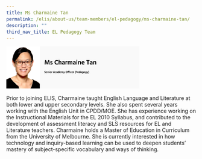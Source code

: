 ```yaml
---
title: Ms Charmaine Tan
permalink: /elis/about-us/team-members/el-pedagogy/ms-charmaine-tan/
description: ""
third_nav_title: EL Pedagogy Team
---
```

<img src="/images/ms%20charmaine%20tan.png" 
     style="width:70%">
		 
Prior to joining ELIS, Charmaine taught English Language and Literature at both lower and upper secondary levels. She also spent several years working with the English Unit in CPDD/MOE. She has experience working on the Instructional Materials for the EL 2010 Syllabus, and contributed to the development of assessment literacy and SLS resources for EL and Literature teachers. Charmaine holds a Master of Education in Curriculum from the University of Melbourne. She is currently interested in how technology and inquiry-based learning can be used to deepen students’ mastery of subject-specific vocabulary and ways of thinking.
